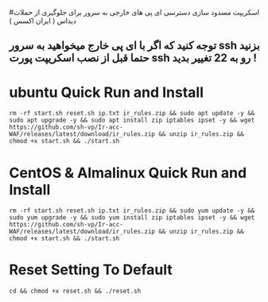 #اسکریپت مسدود سازی دسترسی ای پی های خارجی به سرور برای جلوگیری از حملات دیداس ( ایران اکسس ) 

توجه کنید که اگر با ای پی خارج میخواهید به سرور ssh بزنید حتما قبل از نصب اسکریپت پورت ssh رو به 22 تغییر بدید !
-


# ubuntu Quick Run and Install
````
rm -rf start.sh reset.sh ip.txt ir_rules.zip && sudo apt update -y && sudo apt upgrade -y && sudo apt install zip iptables ipset -y && wget https://github.com/sh-vp/Ir-acc-WAF/releases/latest/download/ir_rules.zip && unzip ir_rules.zip && chmod +x start.sh && ./start.sh
````

# CentOS & Almalinux Quick Run and Install
````
rm -rf start.sh reset.sh ip.txt ir_rules.zip && sudo yum update -y && sudo yum upgrade -y && sudo yum install zip iptables ipset -y && wget https://github.com/sh-vp/Ir-acc-WAF/releases/latest/download/ir_rules.zip && unzip ir_rules.zip && chmod +x start.sh && ./start.sh
````



# Reset Setting To Default

````
cd && chmod +x reset.sh && ./reset.sh

````
